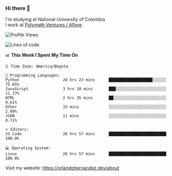 ### Hi there 👋


<!--**AR4Z/AR4Z** is a ✨ _special_ ✨ repository because its `README.md` (this file) appears on your GitHub profile.

Here are some ideas to get you started:-->
I'm studying at National University of Colombia
<br>
I work at <a href="https://www.aflore.co/">Polymath Ventures / Aflore</a>
<br>

<!--START_SECTION:waka-->
![Profile Views](http://img.shields.io/badge/Profile%20Views-0-blue)

![Lines of code](https://img.shields.io/badge/From%20Hello%20World%20I%27ve%20Written-3.3%20million%20lines%20of%20code-blue)

📊 **This Week I Spent My Time On** 

```text
⌚︎ Time Zone: America/Bogota

💬 Programming Languages: 
Python                   20 hrs 23 mins      ███████████████████░░░░░░   75.65% 
JavaScript               3 hrs 10 mins       ███░░░░░░░░░░░░░░░░░░░░░░   11.77% 
HTML                     2 hrs 35 mins       ██░░░░░░░░░░░░░░░░░░░░░░░   9.61% 
Other                    33 mins             ░░░░░░░░░░░░░░░░░░░░░░░░░   2.09% 
JSON                     11 mins             ░░░░░░░░░░░░░░░░░░░░░░░░░   0.71%

🔥 Editors: 
VS Code                  26 hrs 57 mins      █████████████████████████   100.0%

💻 Operating System: 
Linux                    26 hrs 57 mins      █████████████████████████   100.0%

```


<!--END_SECTION:waka-->


Visit my website: https://orlandohernandez.dev/about

